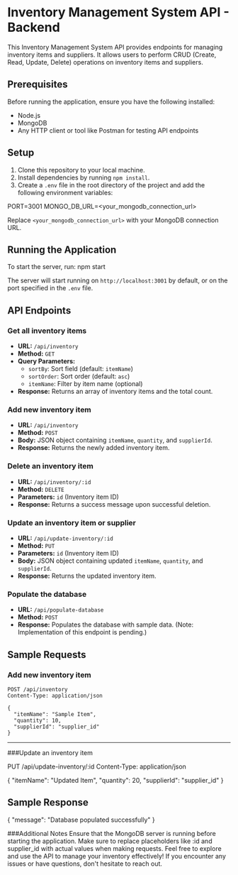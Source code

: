 # Inventory Management System API - Backend

This Inventory Management System API provides endpoints for managing inventory items and suppliers. It allows users to perform CRUD (Create, Read, Update, Delete) operations on inventory items and suppliers.

## Prerequisites

Before running the application, ensure you have the following installed:

- Node.js
- MongoDB
- Any HTTP client or tool like Postman for testing API endpoints

## Setup

1. Clone this repository to your local machine.
2. Install dependencies by running `npm install`.
3. Create a `.env` file in the root directory of the project and add the following environment variables:

PORT=3001
MONGO_DB_URL=<your_mongodb_connection_url>


Replace `<your_mongodb_connection_url>` with your MongoDB connection URL.

## Running the Application

To start the server, run:
npm start

The server will start running on `http://localhost:3001` by default, or on the port specified in the `.env` file.

## API Endpoints

### Get all inventory items

- **URL:** `/api/inventory`
- **Method:** `GET`
- **Query Parameters:**
  - `sortBy`: Sort field (default: `itemName`)
  - `sortOrder`: Sort order (default: `asc`)
  - `itemName`: Filter by item name (optional)
- **Response:** Returns an array of inventory items and the total count.

### Add new inventory item

- **URL:** `/api/inventory`
- **Method:** `POST`
- **Body:** JSON object containing `itemName`, `quantity`, and `supplierId`.
- **Response:** Returns the newly added inventory item.

### Delete an inventory item

- **URL:** `/api/inventory/:id`
- **Method:** `DELETE`
- **Parameters:** `id` (Inventory item ID)
- **Response:** Returns a success message upon successful deletion.

### Update an inventory item or supplier

- **URL:** `/api/update-inventory/:id`
- **Method:** `PUT`
- **Parameters:** `id` (Inventory item ID)
- **Body:** JSON object containing updated `itemName`, `quantity`, and `supplierId`.
- **Response:** Returns the updated inventory item.

### Populate the database

- **URL:** `/api/populate-database`
- **Method:** `POST`
- **Response:** Populates the database with sample data. (Note: Implementation of this endpoint is pending.)

## Sample Requests

### Add new inventory item

```http
POST /api/inventory
Content-Type: application/json

{
  "itemName": "Sample Item",
  "quantity": 10,
  "supplierId": "supplier_id"
}
```
_______________________________

###Update an inventory item

PUT /api/update-inventory/:id
Content-Type: application/json

{
  "itemName": "Updated Item",
  "quantity": 20,
  "supplierId": "supplier_id"
}

## Sample Response

{
  "message": "Database populated successfully"
}

###Additional Notes
Ensure that the MongoDB server is running before starting the application.
Make sure to replace placeholders like :id and supplier_id with actual values when making requests.
Feel free to explore and use the API to manage your inventory effectively! If you encounter any issues or have questions, don't hesitate to reach out.
